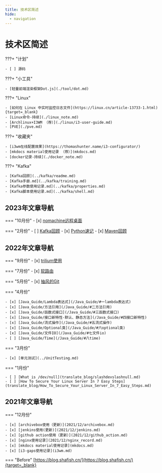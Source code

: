 ```yaml
---
title: 技术区简述
hide:
  - navigation
---
```


# 技术区简述

???+ "计划"

    - [ ] 源码

???+ "小工具"

    - [轻量前端渲染框架Dot.js](./tool/dot.md)

???+ "Linux"

    - [如何在 Linux 中实时监控日志文件](https://linux.cn/article-13733-1.html){target=_blank}
    - [Linux命令-持续](./linux_note.md)
    - [Archlinux+I3WM （荐）](./linux/i3-user-guide.md)
    - [PVE](./pve.md)

???+ "收藏夹"

    - [i3wm在线配置效果](https://thomashunter.name/i3-configurator/)
    - [mkdocs material使用记录 （荐）](mkdocs.md)
    - [docker记录-持续](./docker_note.md)


???+ "Kafka"
    
    - [Kafka回顾](../kafka/readme.md)
    - [Kafka手册.md](../kafka/training.md)
    - [Kafka参数使用记录.md](../kafka/properties.md)
    - [Kafka脚本使用记录.md](../kafka/shell.md)

## 2023年文章导航

=== "10月份"
    - [x] [nomachine远程桌面](./2023/nomachine.md)

=== "2月份"
    - [ ] [Kafka回顾](../kafka/readme.md)
    - [x] [Python速记](../python/%E9%80%9F%E8%AE%B0.md)
    - [x] [Maven回顾](../maven/readme.md)

## 2022年文章导航

=== "9月份"
    - [x] [trilium使用](./trilium.md)

=== "7月份"
    - [x] [软路由](2022/06/%E8%BD%AF%E8%B7%AF%E7%94%B1%E8%AE%B0%E5%BD%95.md)

=== "5月份"
    - [x] [抽风的Git](2022/05/github_connection_refused.md)

=== "4月份"

    - [x] [Java_Guide/Lambda表达式](/Java_Guide/#一lambda表达式)
    - [x] [Java_Guide/方法引用](/Java_Guide/#二方法引用)
    - [x] [Java_Guide/函数式接口](/Java_Guide/#三函数式接口)
    - [x] [Java_Guide/接口新特性-默认、静态方法](/Java_Guide/#四接口新特性)
    - [x] [Java_Guide/流式操作](/Java_Guide/#五流式操作)
    - [x] [Java_Guide/Optional类](/Java_Guide/#六optional类)
    - [x] [Java_Guide/文件IO](/Java_Guide/#七文件io)
    - [ ] [Java_Guide/Time](/Java_Guide/#八time)

=== "3月份"

    - [x] [单元测试](../UnitTesting.md)

=== "1月份"

    - [ ] [What is /dev/null](translate_blog/slashdevslashnull.md)
    - [ ] [How To Secure Your Linux Server In 7 Easy Steps](translate_blog/How_To_Secure_Your_Linux_Server_In_7_Easy_Steps.md)

## 2021年文章导航

=== "12月份"

    - [x] [archivebox使用（更新）](2021/12/archivebox.md)
    - [x] [jenkins使用(更新)](2021/12/jenkins.md)
    - [x] [github action使用（更新）](2021/12/github_action.md)
    - [x] [nginx使用记录](2021/12/nginx_record.md)
    - [x] [mkdocs material使用记录](mkdocs.md)
    - [x] [i3-gaps使用记录](i3wm.md)

=== "Before"
    [https://blog.shafish.cn/](https://blog.shafish.cn/){target=_blank}
